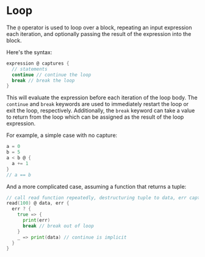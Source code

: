 # Loop

The `@` operator is used to loop over a block, repeating an input expression each iteration, and optionally passing the result of the expression into the block.

Here's the syntax:

```go
expression @ captures {
  // statements
  continue // continue the loop
  break // break the loop
}
```

This will evaluate the expression before each iteration of the loop body. The `continue` and `break` keywords are used to immediately restart the loop or exit the loop, respectively. Additionally, the `break` keyword can take a value to return from the loop which can be assigned as the result of the loop expression.

For example, a simple case with no capture:

```go
a = 0
b = 5
a < b @ {
  a += 1
}
// a == b
```

And a more complicated case, assuming a function that returns a tuple:

```go
// call read function repeatedly, destructuring tuple to data, err captures
read(100) @ data, err {
  err ? {
    true => {
      print(err)
      break // break out of loop
    }
    _ => print(data) // continue is implicit
  }
}
```
